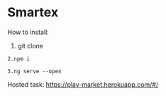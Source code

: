 # Smartex

How to install:
   1. git clone 
   
    2.npm i
   
    3.ng serve --open
  
Hosted task: https://play-market.herokuapp.com/#/

